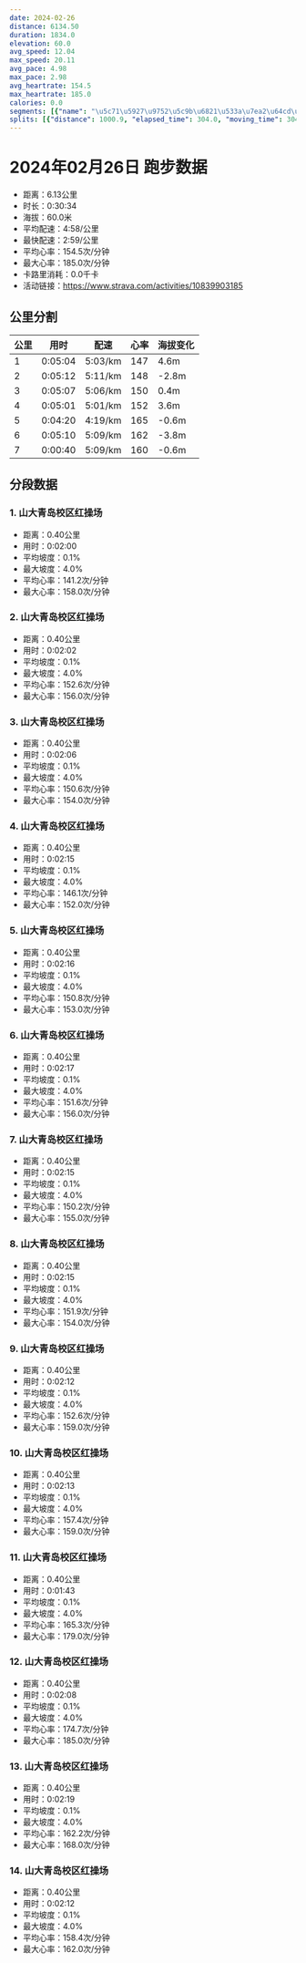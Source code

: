 ```yaml
---
date: 2024-02-26
distance: 6134.50
duration: 1834.0
elevation: 60.0
avg_speed: 12.04
max_speed: 20.11
avg_pace: 4.98
max_pace: 2.98
avg_heartrate: 154.5
max_heartrate: 185.0
calories: 0.0
segments: [{"name": "\u5c71\u5927\u9752\u5c9b\u6821\u533a\u7ea2\u64cd\u573a", "distance": 402.2, "elapsed_time": 120.0, "moving_time": 120.0, "average_heartrate": 141.2, "max_heartrate": 158.0, "average_grade": 0.1, "maximum_grade": 4.0, "elevation_difference": 1.0}, {"name": "\u5c71\u5927\u9752\u5c9b\u6821\u533a\u7ea2\u64cd\u573a", "distance": 402.2, "elapsed_time": 122.0, "moving_time": 122.0, "average_heartrate": 152.6, "max_heartrate": 156.0, "average_grade": 0.1, "maximum_grade": 4.0, "elevation_difference": 1.0}, {"name": "\u5c71\u5927\u9752\u5c9b\u6821\u533a\u7ea2\u64cd\u573a", "distance": 402.2, "elapsed_time": 126.0, "moving_time": 126.0, "average_heartrate": 150.6, "max_heartrate": 154.0, "average_grade": 0.1, "maximum_grade": 4.0, "elevation_difference": 1.0}, {"name": "\u5c71\u5927\u9752\u5c9b\u6821\u533a\u7ea2\u64cd\u573a", "distance": 402.2, "elapsed_time": 135.0, "moving_time": 135.0, "average_heartrate": 146.1, "max_heartrate": 152.0, "average_grade": 0.1, "maximum_grade": 4.0, "elevation_difference": 1.0}, {"name": "\u5c71\u5927\u9752\u5c9b\u6821\u533a\u7ea2\u64cd\u573a", "distance": 402.2, "elapsed_time": 136.0, "moving_time": 136.0, "average_heartrate": 150.8, "max_heartrate": 153.0, "average_grade": 0.1, "maximum_grade": 4.0, "elevation_difference": 1.0}, {"name": "\u5c71\u5927\u9752\u5c9b\u6821\u533a\u7ea2\u64cd\u573a", "distance": 402.2, "elapsed_time": 137.0, "moving_time": 137.0, "average_heartrate": 151.6, "max_heartrate": 156.0, "average_grade": 0.1, "maximum_grade": 4.0, "elevation_difference": 1.0}, {"name": "\u5c71\u5927\u9752\u5c9b\u6821\u533a\u7ea2\u64cd\u573a", "distance": 402.2, "elapsed_time": 135.0, "moving_time": 135.0, "average_heartrate": 150.2, "max_heartrate": 155.0, "average_grade": 0.1, "maximum_grade": 4.0, "elevation_difference": 1.0}, {"name": "\u5c71\u5927\u9752\u5c9b\u6821\u533a\u7ea2\u64cd\u573a", "distance": 402.2, "elapsed_time": 135.0, "moving_time": 135.0, "average_heartrate": 151.9, "max_heartrate": 154.0, "average_grade": 0.1, "maximum_grade": 4.0, "elevation_difference": 1.0}, {"name": "\u5c71\u5927\u9752\u5c9b\u6821\u533a\u7ea2\u64cd\u573a", "distance": 402.2, "elapsed_time": 132.0, "moving_time": 132.0, "average_heartrate": 152.6, "max_heartrate": 159.0, "average_grade": 0.1, "maximum_grade": 4.0, "elevation_difference": 1.0}, {"name": "\u5c71\u5927\u9752\u5c9b\u6821\u533a\u7ea2\u64cd\u573a", "distance": 402.2, "elapsed_time": 133.0, "moving_time": 133.0, "average_heartrate": 157.4, "max_heartrate": 159.0, "average_grade": 0.1, "maximum_grade": 4.0, "elevation_difference": 1.0}, {"name": "\u5c71\u5927\u9752\u5c9b\u6821\u533a\u7ea2\u64cd\u573a", "distance": 402.2, "elapsed_time": 103.0, "moving_time": 103.0, "average_heartrate": 165.3, "max_heartrate": 179.0, "average_grade": 0.1, "maximum_grade": 4.0, "elevation_difference": 1.0}, {"name": "\u5c71\u5927\u9752\u5c9b\u6821\u533a\u7ea2\u64cd\u573a", "distance": 402.2, "elapsed_time": 128.0, "moving_time": 128.0, "average_heartrate": 174.7, "max_heartrate": 185.0, "average_grade": 0.1, "maximum_grade": 4.0, "elevation_difference": 1.0}, {"name": "\u5c71\u5927\u9752\u5c9b\u6821\u533a\u7ea2\u64cd\u573a", "distance": 402.2, "elapsed_time": 139.0, "moving_time": 138.0, "average_heartrate": 162.2, "max_heartrate": 168.0, "average_grade": 0.1, "maximum_grade": 4.0, "elevation_difference": 1.0}, {"name": "\u5c71\u5927\u9752\u5c9b\u6821\u533a\u7ea2\u64cd\u573a", "distance": 402.2, "elapsed_time": 132.0, "moving_time": 132.0, "average_heartrate": 158.4, "max_heartrate": 162.0, "average_grade": 0.1, "maximum_grade": 4.0, "elevation_difference": 1.0}]
splits: [{"distance": 1000.9, "elapsed_time": 304.0, "moving_time": 304.0, "average_speed": 3.29, "pace": 5.065866261398176, "average_heartrate": 147.62582781456953, "elevation_difference": 4.6, "split_number": 1}, {"distance": 1000.6, "elapsed_time": 312.0, "moving_time": 312.0, "average_speed": 3.21, "pace": 5.192118380062305, "average_heartrate": 148.43589743589743, "elevation_difference": -2.8, "split_number": 2}, {"distance": 1000.0, "elapsed_time": 307.0, "moving_time": 307.0, "average_speed": 3.26, "pace": 5.112484662576687, "average_heartrate": 150.86644951140065, "elevation_difference": 0.4, "split_number": 3}, {"distance": 1000.0, "elapsed_time": 301.0, "moving_time": 301.0, "average_speed": 3.32, "pace": 5.020090361445783, "average_heartrate": 152.72425249169436, "elevation_difference": 3.6, "split_number": 4}, {"distance": 999.7, "elapsed_time": 260.0, "moving_time": 260.0, "average_speed": 3.85, "pace": 4.3290129870129865, "average_heartrate": 165.9653846153846, "elevation_difference": -0.6, "split_number": 5}, {"distance": 999.9, "elapsed_time": 310.0, "moving_time": 310.0, "average_speed": 3.23, "pace": 5.159969040247677, "average_heartrate": 162.48543689320388, "elevation_difference": -3.8, "split_number": 6}, {"distance": 129.1, "elapsed_time": 40.0, "moving_time": 40.0, "average_speed": 3.23, "pace": 5.159969040247677, "average_heartrate": 160.26315789473685, "elevation_difference": -0.6, "split_number": 7}]
---
```


# 2024年02月26日 跑步数据

- 距离：6.13公里
- 时长：0:30:34
- 海拔：60.0米
- 平均配速：4:58/公里
- 最快配速：2:59/公里
- 平均心率：154.5次/分钟
- 最大心率：185.0次/分钟
- 卡路里消耗：0.0千卡
- 活动链接：https://www.strava.com/activities/10839903185

## 公里分割

| 公里 | 用时 | 配速 | 心率 | 海拔变化 |
|------|------|------|------|------|
| 1 | 0:05:04 | 5:03/km | 147 | 4.6m |
| 2 | 0:05:12 | 5:11/km | 148 | -2.8m |
| 3 | 0:05:07 | 5:06/km | 150 | 0.4m |
| 4 | 0:05:01 | 5:01/km | 152 | 3.6m |
| 5 | 0:04:20 | 4:19/km | 165 | -0.6m |
| 6 | 0:05:10 | 5:09/km | 162 | -3.8m |
| 7 | 0:00:40 | 5:09/km | 160 | -0.6m |


## 分段数据

### 1. 山大青岛校区红操场

- 距离：0.40公里
- 用时：0:02:00
- 平均坡度：0.1%
- 最大坡度：4.0%
- 平均心率：141.2次/分钟
- 最大心率：158.0次/分钟

### 2. 山大青岛校区红操场

- 距离：0.40公里
- 用时：0:02:02
- 平均坡度：0.1%
- 最大坡度：4.0%
- 平均心率：152.6次/分钟
- 最大心率：156.0次/分钟

### 3. 山大青岛校区红操场

- 距离：0.40公里
- 用时：0:02:06
- 平均坡度：0.1%
- 最大坡度：4.0%
- 平均心率：150.6次/分钟
- 最大心率：154.0次/分钟

### 4. 山大青岛校区红操场

- 距离：0.40公里
- 用时：0:02:15
- 平均坡度：0.1%
- 最大坡度：4.0%
- 平均心率：146.1次/分钟
- 最大心率：152.0次/分钟

### 5. 山大青岛校区红操场

- 距离：0.40公里
- 用时：0:02:16
- 平均坡度：0.1%
- 最大坡度：4.0%
- 平均心率：150.8次/分钟
- 最大心率：153.0次/分钟

### 6. 山大青岛校区红操场

- 距离：0.40公里
- 用时：0:02:17
- 平均坡度：0.1%
- 最大坡度：4.0%
- 平均心率：151.6次/分钟
- 最大心率：156.0次/分钟

### 7. 山大青岛校区红操场

- 距离：0.40公里
- 用时：0:02:15
- 平均坡度：0.1%
- 最大坡度：4.0%
- 平均心率：150.2次/分钟
- 最大心率：155.0次/分钟

### 8. 山大青岛校区红操场

- 距离：0.40公里
- 用时：0:02:15
- 平均坡度：0.1%
- 最大坡度：4.0%
- 平均心率：151.9次/分钟
- 最大心率：154.0次/分钟

### 9. 山大青岛校区红操场

- 距离：0.40公里
- 用时：0:02:12
- 平均坡度：0.1%
- 最大坡度：4.0%
- 平均心率：152.6次/分钟
- 最大心率：159.0次/分钟

### 10. 山大青岛校区红操场

- 距离：0.40公里
- 用时：0:02:13
- 平均坡度：0.1%
- 最大坡度：4.0%
- 平均心率：157.4次/分钟
- 最大心率：159.0次/分钟

### 11. 山大青岛校区红操场

- 距离：0.40公里
- 用时：0:01:43
- 平均坡度：0.1%
- 最大坡度：4.0%
- 平均心率：165.3次/分钟
- 最大心率：179.0次/分钟

### 12. 山大青岛校区红操场

- 距离：0.40公里
- 用时：0:02:08
- 平均坡度：0.1%
- 最大坡度：4.0%
- 平均心率：174.7次/分钟
- 最大心率：185.0次/分钟

### 13. 山大青岛校区红操场

- 距离：0.40公里
- 用时：0:02:19
- 平均坡度：0.1%
- 最大坡度：4.0%
- 平均心率：162.2次/分钟
- 最大心率：168.0次/分钟

### 14. 山大青岛校区红操场

- 距离：0.40公里
- 用时：0:02:12
- 平均坡度：0.1%
- 最大坡度：4.0%
- 平均心率：158.4次/分钟
- 最大心率：162.0次/分钟

